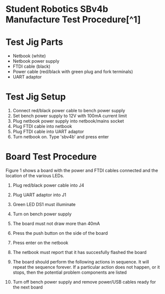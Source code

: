 Student Robotics SBv4b Manufacture Test Procedure[^1]
===============================================

Test Jig Parts
==============

 * Netbook (white)
 * Netbook power supply
 * FTDI cable (black)
 * Power cable (red/black with green plug and fork terminals)
 * UART adaptor

Test Jig Setup
==============

1. Connect red/black power cable to bench power supply
1. Set bench power supply to 12V with 100mA current limit
1. Plug netbook power supply into netbook/mains socket
1. Plug FTDI cable into netbook
1. Plug FTDI cable into UART adaptor
1. Turn netbook on. Type 'sbv4b' and press enter

Board Test Procedure
====================

Figure 1 shows a board with the power and FTDI cables connected and the location of the various LEDs.

1. Plug red/black power cable into J4
2. Plug UART adaptor into J1
3. Green LED DS1 must illuminate
4. Turn on bench power supply
5. The board must not draw more than 40mA
6. Press the push button on the side of the board
7. Press enter on the netbook
8. The netbook must report that it has succesfully flashed the board
9. The board should perform the following actions in sequence. It will repeat the sequence forever. If a particular action does not happen, or it stops, then the potential problem components are listed




10. Turn off bench power supply and remove power/USB cables ready for the next board
